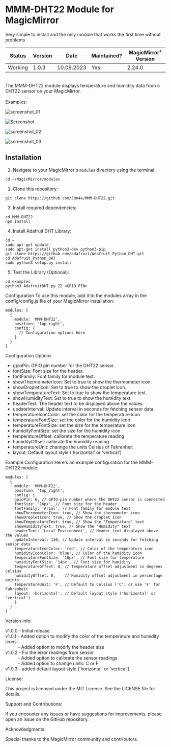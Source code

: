# MMM-DHT22 Module for MagicMirror

Very simple to install and the only module that works the first time without problems

| Status  | Version | Date | Maintained? |MagicMirror² Version |
| ------------- | ------------- | ------------- | ------------- |------------- |
| Working  | 1.0.3  | 10.09.2023  | Yes  | 2.24.0 |

<br>
The MMM-DHT22 module displays temperature and humidity data from a DHT22 sensor on your MagicMirror. <br>
<br>
Examples:

![screenshot_01](https://github.com/J0n4e/MMM-DHT22/assets/25276418/7f2910a6-0da9-4b86-945a-fbe4c0fef288)

![Screenshot](https://github.com/J0n4e/MMM-DHT22/assets/25276418/4989c59c-f15c-4408-88eb-bf70984a7244)

![screenshot_02](https://github.com/J0n4e/MMM-DHT22/assets/25276418/9881f059-bf93-4138-94ea-4e267863c68b)

![screenshot_03](https://github.com/J0n4e/MMM-DHT22/assets/25276418/3aada7c4-041d-4a9b-8ed0-98fb95902fb1)

## Installation

1. Navigate to your MagicMirror's `modules` directory using the terminal:
````
cd ~/MagicMirror/modules
````

1. Clone this repository:
````
git clone https://github.com/J0n4e/MMM-DHT22.git
````

3. Install required dependencies:
````
cd MMM-DHT22
npm install
````

4. Install Adafruit DHT Library:
````
cd ~
sudo apt-get update
sudo apt-get install python3-dev python3-pip
git clone https://github.com/adafruit/Adafruit_Python_DHT.git
cd Adafruit_Python_DHT
sudo python3 setup.py install
````

5. Test the Library (Optional):
````
cd examples
python3 AdafruitDHT.py 22 <GPIO_PIN>
````
   
Configuration
To use this module, add it to the modules array in the config/config.js file of your MagicMirror installation:

````
modules: [
  {
    module: 'MMM-DHT22',
    position: 'top_right',
    config: {
      // Configuration options here
    }
  }
]
````


Configuration Options
* gpioPin: GPIO pin number for the DHT22 sensor.
* fontSize: Font size for the header.
* fontFamily: Font family for module text.
* showThermometerIcon: Set to true to show the thermometer icon.
* showDropletIcon: Set to true to show the droplet icon.
* showTemperatureText: Set to true to show the temperature text.
* showHumidityText: Set to true to show the humidity text.
* headerText: The header text to be displayed above the values.
* updateInterval: Update interval in seconds for fetching sensor data.
* temperatureIconColor: set the color for the temperature icon
* temperatureFontSize: set the color for the humidity icon
* temperatureFontSize: set the size for the temperature icon
* humidityFontSize: set the size for the humidity icon
* temperatureOffset: calibrate the temperature reading
* humidityOffset: calibrate the humidity reading
* temperatureUnit: channge the units Celsius of Fahrenheit
* layout: Default layout style ('horizontal' or 'vertical')

Example Configuration
Here's an example configuration for the MMM-DHT22 module:

````
modules: [
  {
    module: 'MMM-DHT22',
    position: 'top_right',
    config: {
    gpioPin: 6, // GPIO pin number where the DHT22 sensor is connected
    fontSize: '16px', // Font size for the header
    fontFamily: 'Arial', // Font family for module text
    showThermometerIcon: true, // Show the thermometer icon
    showDropletIcon: true, // Show the droplet icon
    showTemperatureText: true, // Show the "Temperature" text
    showHumidityText: true, // Show the "Humidity" text
    headerText: 'Local Environment', // Header text displayed above the values
    updateInterval: 120, // Update interval in seconds for fetching sensor data
    temperatureIconColor: 'red', // Color of the temperature icon
    humidityIconColor: 'blue', // Color of the humidity icon
    temperatureFontSize: '18px', // Font size for temperature
    humidityFontSize: '14px', // Font size for humidity
    temperatureOffset: 0, // Temperature offset adjustment in degrees Celsius
    humidityOffset: 0,    // Humidity offset adjustment in percentage points
    temperatureUnit: 'F', // Default to Celsius ('C') or use 'F' for Fahrenheit
    layout: 'horizontal', // Default layout style ('horizontal' or 'vertical')
    }
  }
]
````

Version info:
 
v1.0.0 - Initial release <br>
v1.0.1 - Added option to modify the color of the temperature and humidity icons <br>
&nbsp; &nbsp; &nbsp; &nbsp; &nbsp; - Added option to modify the header size <br>
v1.0.2 - Fix the error readings from sensor <br>
&nbsp; &nbsp; &nbsp; &nbsp; &nbsp; - Added option to calibrate the sensor readings <br>
&nbsp; &nbsp; &nbsp; &nbsp; &nbsp; - Added option to change units: C or F <br>
v1.0.3 - added default layout style ('horizontal' or 'vertical') <br>

License:

This project is licensed under the MIT License. See the LICENSE file for details.

Support and Contributions:

If you encounter any issues or have suggestions for improvements, please open an issue on the GitHub repository.

Acknowledgments:

Special thanks to the MagicMirror community and contributors.
